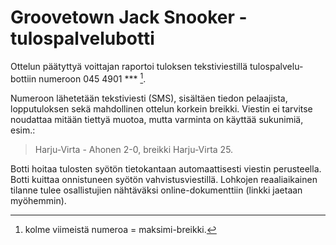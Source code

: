 # Groovetown Jack Snooker -tulospalvelubotti

Ottelun päätyttyä voittajan raportoi tuloksen tekstiviestillä tulospalvelu-bottiin numeroon 045 4901 *** [^1].

[^1]: kolme viimeistä numeroa = maksimi-breikki.

Numeroon lähetetään tekstiviesti (SMS), sisältäen tiedon pelaajista, lopputuloksen sekä mahdollinen ottelun korkein breikki. Viestin ei tarvitse noudattaa mitään tiettyä muotoa, mutta varminta on käyttää sukunimiä, esim.:

> Harju-Virta - Ahonen 2-0, breikki Harju-Virta 25.

Botti hoitaa tulosten syötön tietokantaan automaattisesti viestin perusteella. Botti kuittaa onnistuneen syötön vahvistusviestillä. Lohkojen reaaliaikainen tilanne tulee osallistujien nähtäväksi online-dokumenttiin (linkki jaetaan myöhemmin).

